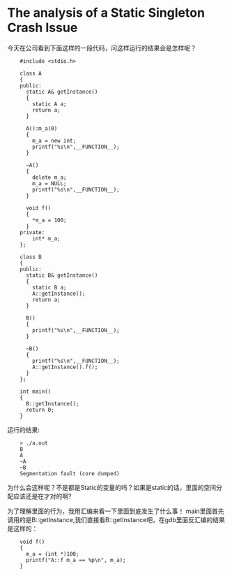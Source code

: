 # The analysis of a Static Singleton Crash Issue

今天在公司看到下面这样的一段代码，问这样运行的结果会是怎样呢？




		#include <stdio.h>
		
		class A
		{
		public:
		  static A& getInstance()
		  {
		    static A a;
		    return a;
		  }
		
		  A():m_a(0)
		  {
		    m_a = new int;
		    printf("%s\n",__FUNCTION__);
		  }
		  
		  ~A()
		  {
		    delete m_a;
		    m_a = NULL;
		    printf("%s\n",__FUNCTION__);
		  }

		  void f()
		  {
		    *m_a = 100;
		  }
		private:
		    int* m_a;
		}; 
		
		class B
		{
		public:
		  static B& getInstance()
		  {
		    static B a;
		    A::getInstance();
		    return a;
		  }
		  
		  B()
		  {
		    printf("%s\n",__FUNCTION__);
		  }
		
		  ~B()
		  {
		    printf("%s\n",__FUNCTION__);
		    A::getInstance().f();
		  }
		};
		
		int main()
		{
		  B::getInstance();
		  return 0;
		}

运行的结果:

		> ./a.out 
		B
		A
		~A
		~B
		Segmentation fault (core dumped)

为什么会这样呢？不是都是Static的变量的吗？如果是static的话，里面的空间分配应该还是在才对的啊?

为了理解里面的行为，我用汇编来看一下里面到底发生了什么事！
main里面首先调用的是B::getInstance,我们直接看B::getInstance吧，在gdb里面反汇编的结果是这样的：

		void f()
		{
		  m_a = (int *)100;
		  printf("A::f m_a == %p\n", m_a);
		}

